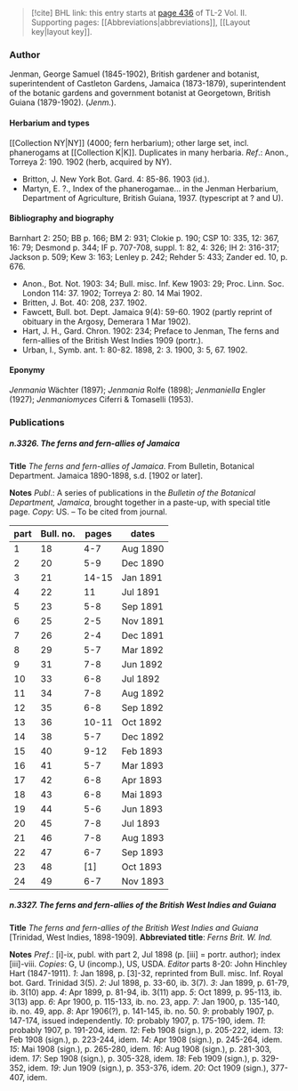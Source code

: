 > [!cite] BHL link: this entry starts at [page 436](https://www.biodiversitylibrary.org/item/103253#page/462/mode/1up) of TL-2 Vol. II.
> Supporting pages: [[Abbreviations|abbreviations]], [[Layout key|layout key]].

### Author

Jenman, George Samuel (1845-1902), British gardener and botanist, superintendent of Castleton Gardens, Jamaica (1873-1879), superintendent of the botanic gardens and government botanist at Georgetown, British Guiana (1879-1902). (*Jenm.*).

#### Herbarium and types

[[Collection NY|NY]] (4000; fern herbarium); other large set, incl. phanerogams at [[Collection K|K]]. Duplicates in many herbaria.
*Ref*.: Anon., Torreya 2: 190. 1902 (herb, acquired by NY).
- Britton, J. New York Bot. Gard. 4: 85-86. 1903 (id.).
- Martyn, E. ?., Index of the phanerogamae... in the Jenman Herbarium, Department of Agriculture, British Guiana, 1937. (typescript at ? and U).

#### Bibliography and biography

Barnhart 2: 250; BB p. 166; BM 2: 931; Clokie p. 190; CSP 10: 335, 12: 367, 16: 79; Desmond p. 344; IF p. 707-708, suppl. 1: 82, 4: 326; IH 2: 316-317; Jackson p. 509; Kew 3: 163; Lenley p. 242; Rehder 5: 433; Zander ed. 10, p. 676.
- Anon., Bot. Not. 1903: 34; Bull. misc. Inf. Kew 1903: 29; Proc. Linn. Soc. London 114: 37. 1902; Torreya 2: 80. 14 Mai 1902.
- Britten, J. Bot. 40: 208, 237. 1902.
- Fawcett, Bull. bot. Dept. Jamaica 9(4): 59-60. 1902 (partly reprint of obituary in the Argosy, Demerara 1 Mar 1902).
- Hart, J. H., Gard. Chron. 1902: 234; Preface to Jenman, The ferns and fern-allies of the British West Indies 1909 (portr.).
- Urban, I., Symb. ant. 1: 80-82. 1898, 2: 3. 1900, 3: 5, 67. 1902.

#### Eponymy

*Jenmania* Wächter (1897); *Jenmania* Rolfe (1898); *Jenmaniella* Engler (1927); *Jenmaniomyces* Ciferri & Tomaselli (1953).

### Publications

##### n.3326. The ferns and fern-allies of Jamaica

**Title**
*The ferns and fern-allies of Jamaica*. From Bulletin, Botanical Department. Jamaica 1890-1898, s.d. \[1902 or later\].

**Notes**
*Publ*.: A series of publications in the *Bulletin of the Botanical Department, Jamaica*, brought together in a paste-up, with special title page. *Copy*: US. – To be cited from journal.

|part	|Bull. no.	|pages	|dates	|
|---	|---	|---	|---	|
|1	|18	|4-7	|Aug 1890	
|2	|20	|5-9	|Dec 1890	
|3	|21	|14-15	|Jan 1891	
|4	|22	|11	|Jul 1891	
|5	|23	|5-8	|Sep 1891	
|6	|25	|2-5	|Nov 1891|
|7	|26	|2-4	|Dec 1891|
|8	|29	|5-7	|Mar 1892|
|9	|31	|7-8	|Jun 1892|
|10	|33	|6-8	|Jul 1892|
|11	|34	|7-8	|Aug 1892	
|12	|35	|6-8	|Sep 1892	
|13	|36	|10-11	|Oct 1892	
|14	|38	|5-7	|Dec 1892	
|15	|40	|9-12	|Feb 1893	
|16	|41	|5-7	|Mar 1893	
|17	|42	|6-8	|Apr 1893	
|18	|43	|6-8	|Mai 1893|
|19	|44	|5-6	|Jun 1893|
|20	|45	|7-8	|Jul 1893|
|21	|46	|7-8	|Aug 1893|
|22	|47	|6-7	|Sep 1893|
|23	|48	|\[1\]	|Oct 1893|
|24	|49	|6-7	|Nov 1893|

##### n.3327. The ferns and fern-allies of the British West Indies and Guiana

**Title**
*The ferns and fern-allies of the British West Indies and Guiana* \[Trinidad, West Indies, 1898-1909\].
**Abbreviated title**: *Ferns Brit. W. Ind.*

**Notes**
*Pref*.: \[i\]-ix, publ. with part 2, Jul 1898 (p. \[iii\] = portr. author); index \[iii\]-viii. *Copies*: G, U (incomp.), US, USDA.
*Editor* parts 8-20: John Hinchley Hart (1847-1911).
*1*: Jan 1898, p. \[3\]-32, reprinted from Bull. misc. Inf. Royal bot. Gard. Trinidad 3(5).
*2*: Jul 1898, p. 33-60, ib. 3(7).
*3*: Jan 1899, p. 61-79, ib. 3(10) app.
*4*: Apr 1899, p. 81-94, ib. 3(11) app.
*5*: Oct 1899, p. 95-113, ib. 3(13) app.
*6*: Apr 1900, p. 115-133, ib. no. 23, app.
*7*: Jan 1900, p. 135-140, ib. no. 49, app.
*8*: Apr 1906(?), p. 141-145, ib. no. 50.
*9*: probably 1907, p. 147-174, issued independently.
*10*: probably 1907, p. 175-190, idem.
*11*: probably 1907, p. 191-204, idem.
*12*: Feb 1908 (sign.), p. 205-222, idem.
*13*: Feb 1908 (sign.), p. 223-244, idem.
*14*: Apr 1908 (sign.), p. 245-264, idem.
*15*: Mai 1908 (sign.), p. 265-280, idem.
*16*: Aug 1908 (sign.), p. 281-303, idem.
*17*: Sep 1908 (sign.), p. 305-328, idem.
*18*: Feb 1909 (sign.), p. 329-352, idem.
*19*: Jun 1909 (sign.), p. 353-376, idem.
*20*: Oct 1909 (sign.), 377-407, idem.


